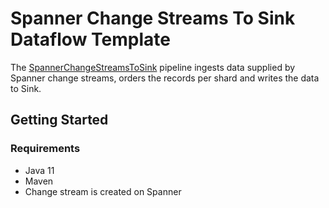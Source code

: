 # Spanner Change Streams To Sink Dataflow Template

The [SpannerChangeStreamsToSink](src/main/java/com/google/cloud/teleport/v2/templates/SpannerChangeStreamsToSink.java) pipeline
ingests data supplied by Spanner change streams, orders the records per shard and writes the data to Sink.

## Getting Started

### Requirements
* Java 11
* Maven
* Change stream is created on Spanner
